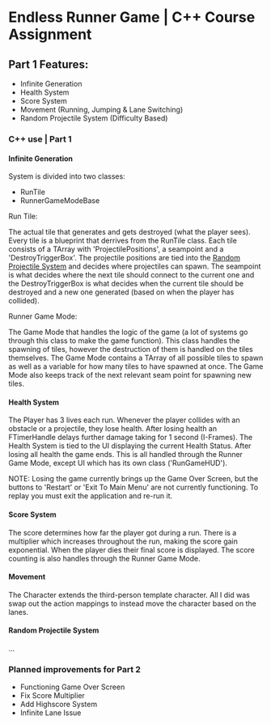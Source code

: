 # Endless Runner Game | C++ Course Assignment

 ## Part 1 Features:
 * Infinite Generation
 * Health System
 * Score System
 * Movement (Running, Jumping & Lane Switching)
 * Random Projectile System (Difficulty Based)
 
 ### C++ use | Part 1
  #### Infinite Generation
  System is divided into two classes:
  * RunTile
  * RunnerGameModeBase
  
  Run Tile:
  
  The actual tile that generates and gets destroyed (what the player sees). Every tile is a blueprint that derrives from the RunTile class. Each tile consists of a TArray with 'ProjectilePositions', a seampoint and a 'DestroyTriggerBox'. The projectile positions are tied into the [Random Projectile System](#random-projectile-system) and decides where projectiles can spawn. The seampoint is what decides where the next tile should connect to the current one and the DestroyTriggerBox is what decides when the current tile should be destroyed and a new one generated (based on when the player has collided).
  
  Runner Game Mode:
  
  The Game Mode that handles the logic of the game (a lot of systems go through this class to make the game function). This class handles the spawning of tiles, however the destruction of them is handled on the tiles themselves. The Game Mode contains a TArray of all possible tiles to spawn as well as a variable for how many tiles to have spawned at once. The Game Mode also keeps track of the next relevant seam point for spawning new tiles.
  
  #### Health System
  The Player has 3 lives each run. Whenever the player collides with an obstacle or a projectile, they lose health. After losing health an FTimerHandle delays further damage taking for 1 second (I-Frames). The Health System is tied to the UI displaying the current Health Status. After losing all health the game ends. This is all handled through the Runner Game Mode, except UI which has its own class ('RunGameHUD').
  
  NOTE: Losing the game currently brings up the Game Over Screen, but the buttons to 'Restart' or 'Exit To Main Menu' are not currently functioning. To replay you must exit the application and re-run it.
  
  #### Score System
  The score determines how far the player got during a run. There is a multiplier which increases throughout the run, making the score gain exponential. When the player dies their final score is displayed. The score counting is also handles through the Runner Game Mode.
  
  #### Movement
  The Character extends the third-person template character. All I did was swap out the action mappings to instead move the character based on the lanes.
  
  #### Random Projectile System
  ...
  
 ### Planned improvements for Part 2
 * Functioning Game Over Screen
 * Fix Score Multiplier
 * Add Highscore System
 * Infinite Lane Issue
